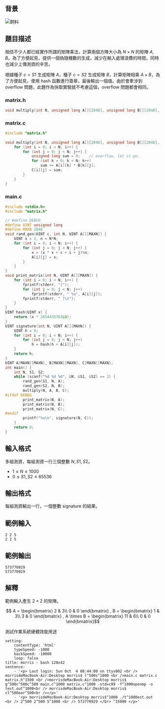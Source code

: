 ## 背景 ##

![飼料](http://i.imgur.com/67stm68.jpg)

## 題目描述 ##

相信不少人都已經實作所謂的矩陣乘法，計算兩個方陣大小為 $N \times N$ 的矩陣 $A, B$。為了方便起見，提供一個偽隨機數的生成，減少在輸入處理浪費的時間，同時也減少上傳測資的辛苦。

根據種子 $c = S1$ 生成矩陣 $A$，種子 $c = S2$ 生成矩陣 $B$，計算矩陣相乘 $A \times B$，為了方便起見，使用 hash 函數進行簽章，最後輸出一個值。由於會牽涉到 overflow 問題，此題作為快取實驗就不考慮這個，overflow 問題都會相同。

### matrix.h ###
```c
void multiply(int N, unsigned long A[][2048], unsigned long B[][2048], unsigned long C[][2048]);
```

### matrix.c ###
```c
#include "matrix.h"
 
void multiply(int N, unsigned long A[][2048], unsigned long B[][2048], unsigned long C[][2048]) {
    for (int i = 0; i < N; i++) {
        for (int j = 0; j < N; j++) {
            unsigned long sum = 0;    // overflow, let it go.
            for (int k = 0; k < N; k++)
                sum += A[i][k] * B[k][j];
            C[i][j] = sum;
        }
    }
}
```

### main.c ###

```c
#include <stdio.h>
#include "matrix.h"

// #define DEBUG
#define UINT unsigned long 
#define MAXN 2048
void rand_gen(UINT c, int N, UINT A[][MAXN]) {
	UINT x = 2, n = N*N;
	for (int i = 0; i < N; i++) {
		for (int j = 0; j < N; j++) {
			x = (x * x + c + i + j)%n;
			A[i][j] = x;
		}
	}
}
void print_matrix(int N, UINT A[][MAXN]) {
	for (int i = 0; i < N; i++) {
		fprintf(stderr, "[");
		for (int j = 0; j < N; j++)
			fprintf(stderr, " %u", A[i][j]);
		fprintf(stderr, " ]\n");
	}
}
UINT hash(UINT x) {
	return (x * 2654435761LU);
}
UINT signature(int N, UINT A[][MAXN]) {
	UINT h = 0;
	for (int i = 0; i < N; i++) {
		for (int j = 0; j < N; j++)
			h = hash(h + A[i][j]);
	}
	return h;
}
UINT A[MAXN][MAXN], B[MAXN][MAXN], C[MAXN][MAXN];
int main() {
	int N, S1, S2;
	while (scanf("%d %d %d", &N, &S1, &S2) == 3) {
		rand_gen(S1, N, A);
		rand_gen(S2, N, B);
		multiply(N, A, B, C);
#ifdef DEBUG
		print_matrix(N, A);
		print_matrix(N, B);
		print_matrix(N, C);
#endif
		printf("%u\n", signature(N, C));
	}
	return 0;
}
```

## 輸入格式 ##

多組測資，每組測資一行三個整數 $N, S1, S2$。

* $1 \le N \le 1000$
* $0 \le S1, S2 \le 65536$

## 輸出格式 ##
每組測資輸出一行，一個整數 signature 的結果。

## 範例輸入 ##
```
2 2 5
2 2 5
```

## 範例輸出 ##
```
573770929
573770929
```

## 解釋 ##
範例輸入產生 $2 \times 2$ 的矩陣。

$$ A = \begin{bmatrix}
2 & 3\\ 
0 & 0
\end{bmatrix}
, B = \begin{bmatrix}
1 & 3\\ 
3 & 0
\end{bmatrix}
, A \times B = \begin{bmatrix}
11 & 6\\ 
0 & 0
\end{bmatrix}$$

測試作業系統硬體效能用途

``` terminal
setting:
    contentType: 'html'
    typeSpeed: -1000
    backSpeed: -10000
    loop: false
title: morris - bash 128x42
sentence:
    - '<p> Last login: Sun Oct  4 08:44:00 on ttys002 <br /> morrisdeMacBook-Air:Desktop morris$ l^500s^1000 <br />main.c matrix.c matrix.h^1500 <br />morrisdeMacBook-Air:Desktop morris$ g^500c^500c^500 main.c^1000 matrix.c^1000 -std=c99 -f^1000openmp -o test.out^1000<br /> morrisdeMacBook-Air:Desktop morris$ cl^500ear^500<br /></p>'
    - '<p> morrisdeMacBook-Air:Desktop morris$^1000 ./t^1000est.out <br /> 2^500 2^500 5^1000 <br /> 573770929 </br> ^15000 </p>'
```